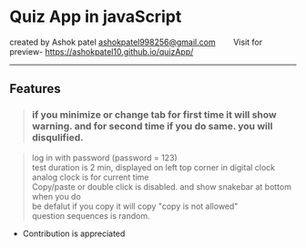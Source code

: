 # Quiz App in javaScript   
created by Ashok patel [ashokpatel998256@gmail.com](mailto:ashokpatel998256@gmail.com) &nbsp;&nbsp;&nbsp;&nbsp;&nbsp;&nbsp; Visit for preview-  <https://ashokpatel10.github.io/quizApp/>
****
## Features
>### if you minimize or change tab for first time it will show warning. and for second time if you do same. you will disqulified.  


> log  in with password (password = 123)   
> test duration is 2 min, displayed on left top corner in digital clock    
> analog clock is for current time   
> Copy/paste or double click is disabled. and show snakebar at bottom when you do  
> be defalut if you copy it will copy "copy is not allowed"  
> question sequences is random.  

- Contribution is appreciated

